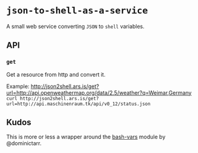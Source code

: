 # `json-to-shell-as-a-service`

A small web service converting `JSON` to `shell` variables.


## API

### `get`

Get a resource from http and convert it.

Example: <http://json2shell.ars.is/get?url=http://api.openweathermap.org/data/2.5/weather?q=Weimar,Germany>
`curl http://json2shell.ars.is/get?url=http://api.maschinenraum.tk/api/v0_12/status.json`

## Kudos

This is more or less a wrapper around the [bash-vars](https://www.npmjs.org/package/bash-vars) module by @dominictarr.
